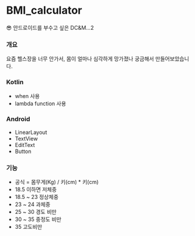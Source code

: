 # BMI_calculator
:sunglasses: 안드로이드를 부수고 싶은 DC&amp;M...2

### 개요
요즘 헬스장을 너무 안가서, 몸이 얼마나 심각하게 망가졌나 궁금해서 만들어보았습니다.

### 

### Kotlin
- when 사용
- lambda function 사용

### Android
- LinearLayout
- TextView
- EditText
- Button

### 기능
- 공식 = 몸무게(Kg) / 키(cm) * 키(cm)
- 18.5 이하면 저체중
- 18.5 ~ 23 정상체중
- 23 ~ 24 과체중
- 25 ~ 30 경도 비만
- 30 ~ 35 중정도 비만
- 35 고도비만